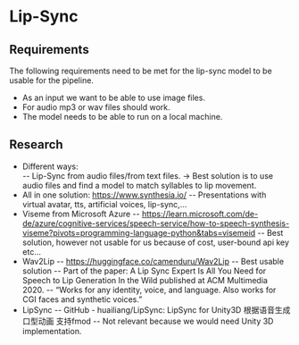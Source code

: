 # Lip-Sync
## Requirements

The following requirements need to be met for the lip-sync model to be usable for the pipeline.

- As an input we want to be able to use image files.
- For audio mp3 or wav files should work.
- The model needs to be able to run on a local machine.


## Research

- Different ways:	
-- Lip-Sync from audio files/from text files.
-> Best solution is to use audio files and find a model to match syllables to lip movement. 
- All in one solution: https://www.synthesia.io/ 
-- Presentations with virtual avatar, tts, artificial voices, lip-sync,…
- Viseme from Microsoft Azure
-- https://learn.microsoft.com/de-de/azure/cognitive-services/speech-service/how-to-speech-synthesis-viseme?pivots=programming-language-python&tabs=visemeid
-- Best solution, however not usable for us because of cost, user-bound api key etc…
- Wav2Lip
-- https://huggingface.co/camenduru/Wav2Lip
-- Best usable solution
-- Part of the paper: A Lip Sync Expert Is All You Need for Speech to Lip Generation In the Wild published at ACM Multimedia 2020.
-- “Works for any identity, voice, and language. Also works for CGI faces and synthetic voices.”
- LipSync
-- GitHub - huailiang/LipSync: LipSync for Unity3D 根据语音生成口型动画 支持fmod
-- Not relevant because we would need Unity 3D implementation.
